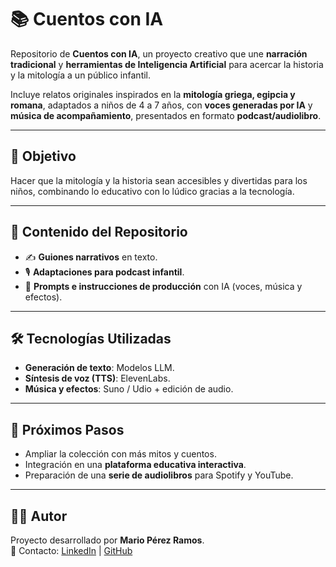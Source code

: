 # 📚 Cuentos con IA

Repositorio de **Cuentos con IA**, un proyecto creativo que une **narración tradicional** y **herramientas de Inteligencia Artificial** para acercar la historia y la mitología a un público infantil.  

Incluye relatos originales inspirados en la **mitología griega, egipcia y romana**, adaptados a niños de 4 a 7 años, con **voces generadas por IA** y **música de acompañamiento**, presentados en formato **podcast/audiolibro**.

---

## 🎯 Objetivo
Hacer que la mitología y la historia sean accesibles y divertidas para los niños, combinando lo educativo con lo lúdico gracias a la tecnología.

---

## 📂 Contenido del Repositorio
- ✍️ **Guiones narrativos** en texto.  
- 🎙️ **Adaptaciones para podcast infantil**.  
- 🤖 **Prompts e instrucciones de producción** con IA (voces, música y efectos).  

---

## 🛠️ Tecnologías Utilizadas
- **Generación de texto**: Modelos LLM.  
- **Síntesis de voz (TTS)**: ElevenLabs.
- **Música y efectos**: Suno / Udio + edición de audio.   

---

## 🚀 Próximos Pasos
- Ampliar la colección con más mitos y cuentos.  
- Integración en una **plataforma educativa interactiva**.  
- Preparación de una **serie de audiolibros** para Spotify y YouTube.  

---

## 👨‍💻 Autor
Proyecto desarrollado por **Mario Pérez Ramos**.  
📩 Contacto: [LinkedIn](www.linkedin.com/in/mario-pérez-ramos) | [GitHub](https://github.com/marioperezdata)
